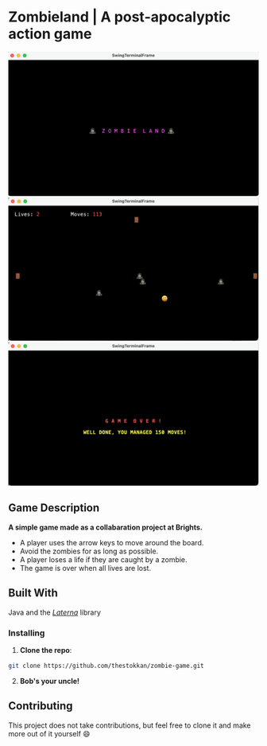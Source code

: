 # Zombieland | A post-apocalyptic action game



<img src="https://github.com/Zohla/screenshots/blob/main/Zombieland_openingScreen.png" alt="screenshot of game" width="600px">
<img src="https://github.com/Zohla/screenshots/blob/main/Zombieland_Gameplay.png" alt="screenshot of gameplay" width="600px">
<img src="https://github.com/Zohla/screenshots/blob/main/Zombieland_GameOver.png" alt="screenshot of game over screen" width="600px">


## Game Description
**A simple game made as a collabaration project at Brights.**

- A player uses the arrow keys to move around the board. 
- Avoid the zombies for as long as possible.
- A player loses a life if they are caught by a zombie.
- The game is over when all lives are lost.


## Built With

Java and the *[Laterna](https://github.com/mabe02/lanterna)* library

### Installing

1. **Clone the repo**:

```bash
git clone https://github.com/thestokkan/zombie-game.git
```
2. **Bob's your uncle!**

## Contributing

This project does not take contributions, but feel free to clone it and make more out of it yourself 😄
